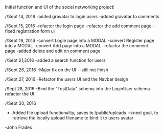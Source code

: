 Initial function and UI of the social networking project!


//Sept 14, 2016
-added gravatar to login users
-added gravatar to comments



//Sept 15, 2016
-refactor the login page
-refactor the add comment page
-fixed registration form ui


//Sept 19, 2016
-convert Login page into a MODAL
-convert Register page into a MODAL
-convert Add page into a MODAL
-refactor the comment page
-added delete and edit on comment page


//Sept 21,2016
-added a search function for users


//Sept 26, 2016
-Major fix on the UI --still not finish

//Sept 27, 2016
-Refactor the users UI and the Navbar design

/Sept 28, 2016
-Bind the "TestData" schema into the LoginUser schema
-refactor the UI

//Sept 30, 2016
- Added file upload functionality, saves to /public/uploads
-->next goal, to retrieve the locally upload filename to bind it to users avatar

-John Frades